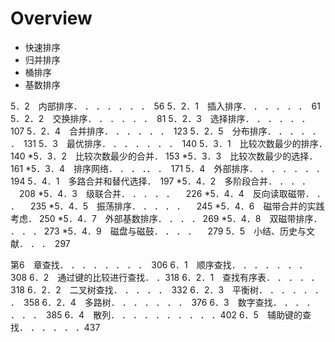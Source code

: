 # Overview

- 快速排序
- 归并排序
- 桶排序
- 基数排序

5．2　内部排序． ． ． ． ． ． ．　56 
5．2．1　插入排序． ． ． ． ． ．　61 
5．2．2　交换排序． ． ． ． ． ．　81 
5．2．3　选择排序． ． ． ． ． ．　107 
5．2．4　合并排序． ． ． ． ． ．　123 
5．2．5　分布排序． ． ． ． ． ．　131 
5．3　最优排序． ． ． ． ． ． ．　140 
5．3．1　比较次数最少的排序．　140 
*5．3．2　比较次数最少的合并． 153 
*5．3．3　比较次数最少的选择． 161 
*5．3．4　排序网络． ． ． ．． ．　171 
5．4　外部排序． ． ． ． ． ． ．　194 
5．4．1　多路合并和替代选择．　197 
*5．4．2　多阶段合并． ． ． ． 　208 
*5．4．3　级联合并． ． ． ． ． 　226 
*5．4．4　反向读取磁带． ． ． 　235 
*5．4．5　振荡排序． ． ． ． ． 　245 
*5．4．6　磁带合并的实践考虑． 250 
*5．4．7　外部基数排序． ． ． ． 269 
*5．4．8　双磁带排序． ． ． ． 273 
*5．4．9　磁盘与磁鼓． ． ． ． 　279 
5．5　小结、历史与文献． ． ．　297 

第6　章查找． ． ． ． ． ． ． ．　306 
6．1　顺序查找． ． ． ． ． ． ． 308 
6．2　通过键的比较进行查找． ．318 
6．2．1　查找有序表． ． ． ． ． 318 
6．2．2　二叉树查找． ． ． ． ．　332 
6．2．3　平衡树． ． ． ． ． ． ．　358 
6．2．4　多路树． ． ． ． ． ． ．　376 
6．3　数字查找． ． ． ． ． ． ．　385 
6．4　散列． ． ． ． ． ． ． ． ． ．402 
6．5　辅助键的查找． ． ． ． ． ．437